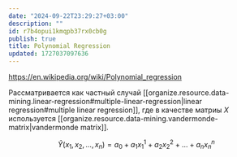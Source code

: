 ```yaml
---
date: "2024-09-22T23:29:27+03:00"
description: ""
id: r7b4opui1kmqpb37rx0cb0g
publish: true
title: Polynomial Regression
updated: 1727037097636
---
```


<https://en.wikipedia.org/wiki/Polynomial_regression>

Рассматривается как частный случай [[organize.resource.data-mining.linear-regression#multiple-linear-regression|linear regression#multiple linear regression]], где в качестве матриы $X$ используется [[organize.resource.data-mining.vandermonde-matrix|vandermonde matrix]].

$$\hat{Y}(x_1, x_2, ..., x_n) = a_0 + a_1x_1^1 + a_2x_2^2 + ... + a_nx_n^n$$
